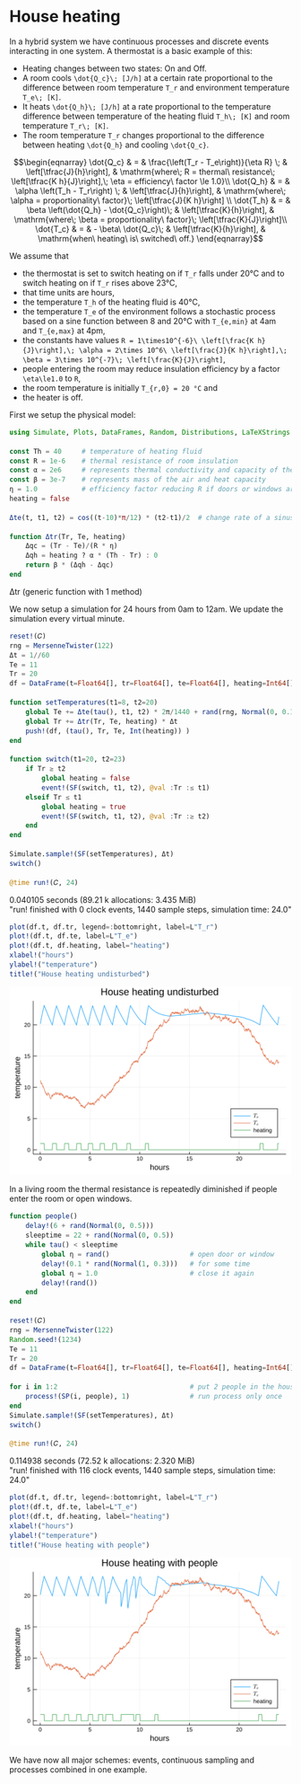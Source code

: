 # House heating

In a hybrid system we have continuous processes and discrete events interacting in one system. A thermostat is a basic example of this:

- Heating changes between two states: On and Off.
- A room cools ``\dot{Q_c}\; [J/h]`` at a certain rate proportional to the difference between room temperature ``T_r`` and environment temperature ``T_e\; [K]``.
- It heats ``\dot{Q_h}\; [J/h]`` at a rate proportional to the temperature difference between temperature of the heating fluid ``T_h\; [K]`` and room temperature ``T_r\; [K]``.
- The room temperature ``T_r`` changes proportional to the difference between heating ``\dot{Q_h}`` and cooling ``\dot{Q_c}``.

```math
\begin{eqnarray}
\dot{Q_c} & = & \frac{\left(T_r - T_e\right)}{\eta R} \; & \left[\tfrac{J}{h}\right], & \mathrm{where\; R = thermal\ resistance\; \left[\tfrac{K h}{J}\right],\; \eta = efficiency\  factor \le 1.0}\\
\dot{Q_h} & = & \alpha \left(T_h - T_r\right) \; & \left[\tfrac{J}{h}\right], & \mathrm{where\; \alpha = proportionality\ factor}\; \left[\tfrac{J}{K h}\right] \\
\dot{T_h} & = & \beta \left(\dot{Q_h} - \dot{Q_c}\right)\; & \left[\tfrac{K}{h}\right], & \mathrm{where\; \beta = proportionality\ factor}\; \left[\tfrac{K}{J}\right]\\
\dot{T_c} & = & - \beta\ \dot{Q_c}\; & \left[\tfrac{K}{h}\right], & \mathrm{when\ heating\ is\ switched\ off.}
\end{eqnarray}
```

We assume that
- the thermostat is set to switch heating on if ``T_r`` falls under 20°C and to switch heating on if ``T_r`` rises above 23°C,
- that time units are hours,
- the temperature ``T_h`` of the heating fluid is 40°C,
- the temperature ``T_e`` of the environment follows a stochastic process based on a sine function between 8 and 20°C with ``T_{e,min}`` at 4am and ``T_{e,max}`` at 4pm,
- the constants have values ``R = 1\times10^{-6}\ \left[\frac{K h}{J}\right],\; \alpha = 2\times 10^6\ \left[\frac{J}{K h}\right],\; \beta = 3\times 10^{-7}\; \left[\frac{K}{J}\right]``,
- people entering the room may reduce insulation efficiency by a factor ``\eta\le1.0`` to ``R``,
- the room temperature is initially ``T_{r,0} = 20 °C`` and
- the heater is off.

First we setup the physical model:


```julia
using Simulate, Plots, DataFrames, Random, Distributions, LaTeXStrings

const Th = 40     # temperature of heating fluid
const R = 1e-6    # thermal resistance of room insulation
const α = 2e6     # represents thermal conductivity and capacity of the air
const β = 3e-7    # represents mass of the air and heat capacity
η = 1.0           # efficiency factor reducing R if doors or windows are open
heating = false

Δte(t, t1, t2) = cos((t-10)*π/12) * (t2-t1)/2  # change rate of a sinusoidal Te

function Δtr(Tr, Te, heating)
    Δqc = (Tr - Te)/(R * η)
    Δqh = heating ? α * (Th - Tr) : 0
    return β * (Δqh - Δqc)
end
```
Δtr (generic function with 1 method)



We now setup a simulation for 24 hours from 0am to 12am. We update the simulation every virtual minute.


```julia
reset!(𝐶)
rng = MersenneTwister(122)
Δt = 1//60
Te = 11
Tr = 20
df = DataFrame(t=Float64[], tr=Float64[], te=Float64[], heating=Int64[])

function setTemperatures(t1=8, t2=20)
    global Te += Δte(tau(), t1, t2) * 2π/1440 + rand(rng, Normal(0, 0.1))
    global Tr += Δtr(Tr, Te, heating) * Δt
    push!(df, (tau(), Tr, Te, Int(heating)) )
end

function switch(t1=20, t2=23)
    if Tr ≥ t2
        global heating = false
        event!(SF(switch, t1, t2), @val :Tr :≤ t1)
    elseif Tr ≤ t1
        global heating = true
        event!(SF(switch, t1, t2), @val :Tr :≥ t2)
    end
end

Simulate.sample!(SF(setTemperatures), Δt)
switch()

@time run!(𝐶, 24)
```
0.040105 seconds (89.21 k allocations: 3.435 MiB)\
"run! finished with 0 clock events, 1440 sample steps, simulation time: 24.0"




```julia
plot(df.t, df.tr, legend=:bottomright, label=L"T_r")
plot!(df.t, df.te, label=L"T_e")
plot!(df.t, df.heating, label="heating")
xlabel!("hours")
ylabel!("temperature")
title!("House heating undisturbed")
```




![svg](output_4_0.svg)



In a living room the thermal resistance is repeatedly diminished if people enter the room or open windows.


```julia
function people()
    delay!(6 + rand(Normal(0, 0.5)))
    sleeptime = 22 + rand(Normal(0, 0.5))
    while tau() < sleeptime
        global η = rand()                    # open door or window
        delay!(0.1 * rand(Normal(1, 0.3)))   # for some time
        global η = 1.0                       # close it again
        delay!(rand())
    end
end

reset!(𝐶)
rng = MersenneTwister(122)
Random.seed!(1234)
Te = 11
Tr = 20
df = DataFrame(t=Float64[], tr=Float64[], te=Float64[], heating=Int64[])

for i in 1:2                                 # put 2 people in the house
    process!(SP(i, people), 1)               # run process only once
end
Simulate.sample!(SF(setTemperatures), Δt)
switch()

@time run!(𝐶, 24)
```
0.114938 seconds (72.52 k allocations: 2.320 MiB)\
"run! finished with 116 clock events, 1440 sample steps, simulation time: 24.0"




```julia
plot(df.t, df.tr, legend=:bottomright, label=L"T_r")
plot!(df.t, df.te, label=L"T_e")
plot!(df.t, df.heating, label="heating")
xlabel!("hours")
ylabel!("temperature")
title!("House heating with people")
```




![svg](output_7_0.svg)



We have now all major schemes: events, continuous sampling and processes combined in one example.
